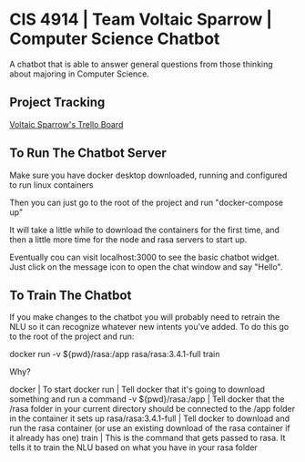 # CIS 4914 | Team Voltaic Sparrow | Computer Science Chatbot

A chatbot that is able to answer general questions from those thinking about majoring in Computer Science.

## Project Tracking

<a href="https://trello.com/b/j05rzM21/agile-board" target="_blank">Voltaic Sparrow's Trello Board</a>

## To Run The Chatbot Server
Make sure you have docker desktop downloaded, running and configured to run linux containers

Then you can just go to the root of the project and run "docker-compose up"

It will take a little while to download the containers for the first time, and then a little more time for the node and rasa servers to start up.

Eventually cou can visit localhost:3000 to see the basic chatbot widget. Just click on the message icon to open the chat window and say "Hello".

## To Train The Chatbot

If you make changes to the chatbot you will probably need to retrain the NLU so it can recognize whatever new intents you've added. To do this go to the root of the project and run:

docker run -v ${pwd}/rasa:/app rasa/rasa:3.4.1-full train

Why?

docker | To start docker
run | Tell docker that it's going to download something and run a command
-v ${pwd}/rasa:/app | Tell docker that the /rasa folder in your current directory should be connected to the /app folder in the container it sets up
rasa/rasa:3.4.1-full | Tell docker to download and run the rasa container (or use an existing download of the rasa container if it already has one)
train | This is the command that gets passed to rasa. It tells it to train the NLU based on what you have in your rasa folder